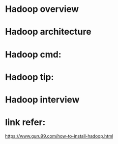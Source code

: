 # Hadoop overview

# Hadoop architecture

# Hadoop cmd:

# Hadoop tip:


# Hadoop interview



# link refer:
  https://www.guru99.com/how-to-install-hadoop.html